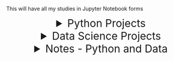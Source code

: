 This will have all my studies in Jupyter Notebook forms

<details>
  <summary style="text-align: center; font-size: 2em;">Python Projects</summary>

  - [Project 1](https://github.com/Ardit-Islami/Arithmetic_Formatter/tree/main)
    <p align="center">
      <img src="https://ardit-islami.github.io/images/Arithmetic_GIF.gif" width="500" height="300" />
    </p>
  - Project 2
</details>

<details>
  <summary style="text-align: center; font-size: 2em;">Data Science Projects</summary>

  <!-- Any additional notes or projects can go here -->
  - Project 1
  - Project 2
</details>

<details>
  <summary style="text-align: center; font-size: 2em;">Notes - Python and Data</summary>

  <!-- Any additional notes or projects can go here -->
  - Note 1
  - Note 2
</details>
